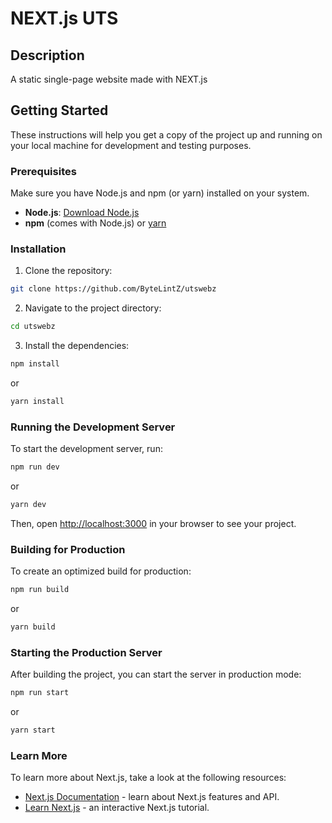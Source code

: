 
# NEXT.js UTS

## Description

A static single-page website made with NEXT.js

## Getting Started

These instructions will help you get a copy of the project up and running on your local machine for development and testing purposes.

### Prerequisites

Make sure you have Node.js and npm (or yarn) installed on your system.

- **Node.js**: [Download Node.js](https://nodejs.org/)
- **npm** (comes with Node.js) or [yarn](https://yarnpkg.com/getting-started/install)

### Installation

1. Clone the repository:

```bash
git clone https://github.com/ByteLintZ/utswebz
```

2. Navigate to the project directory:

```bash
cd utswebz
```

3. Install the dependencies:

```bash
npm install
```

or

```bash
yarn install
```

### Running the Development Server

To start the development server, run:

```bash
npm run dev
```

or

```bash
yarn dev
```

Then, open [http://localhost:3000](http://localhost:3000) in your browser to see your project.

### Building for Production

To create an optimized build for production:

```bash
npm run build
```

or

```bash
yarn build
```

### Starting the Production Server

After building the project, you can start the server in production mode:

```bash
npm run start
```

or

```bash
yarn start
```

### Learn More

To learn more about Next.js, take a look at the following resources:

- [Next.js Documentation](https://nextjs.org/docs) - learn about Next.js features and API.
- [Learn Next.js](https://nextjs.org/learn) - an interactive Next.js tutorial.
